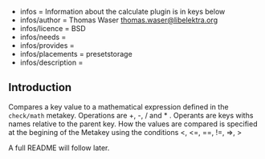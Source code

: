 - infos = Information about the calculate plugin is in keys below
- infos/author = Thomas Waser <thomas.waser@libelektra.org>
- infos/licence = BSD
- infos/needs =
- infos/provides =
- infos/placements = presetstorage
- infos/description =

## Introduction ##

Compares a key value to a mathematical expression defined in the `check/math` metakey. 
Operations are +, -, / and * . Operants are keys withs names relative to the parent key.
How the values are compared is specified at the begining of the Metakey using the conditions <, <=, ==, !=, =>, > 


A full README will follow later.
